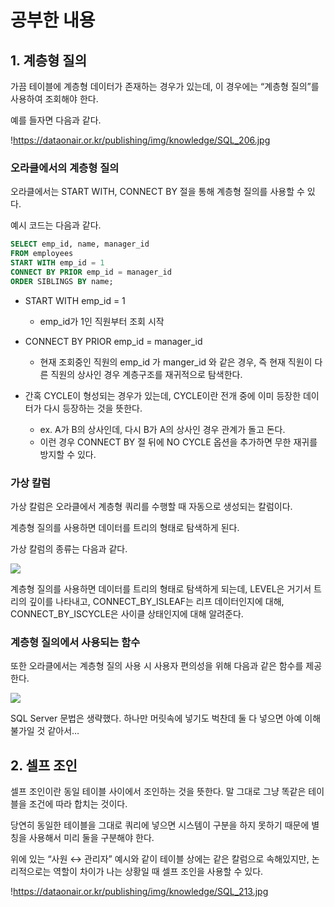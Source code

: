 # 공부한 내용

## 1. 계층형 질의

가끔 테이블에 계층형 데이터가 존재하는 경우가 있는데, 이 경우에는 “계층형 질의”를 사용하여 조회해야 한다.

예를 들자면 다음과 같다.

!https://dataonair.or.kr/publishing/img/knowledge/SQL_206.jpg

### 오라클에서의 계층형 질의

오라클에서는 START WITH, CONNECT BY 절을 통해 계층형 질의를 사용할 수 있다.

예시 코드는 다음과 같다.

```sql
SELECT emp_id, name, manager_id
FROM employees
START WITH emp_id = 1
CONNECT BY PRIOR emp_id = manager_id
ORDER SIBLINGS BY name;
```

- START WITH emp_id = 1
    - emp_id가 1인 직원부터 조회 시작

- CONNECT BY PRIOR emp_id = manager_id
    - 현재 조회중인 직원의 emp_id 가 manger_id 와 같은 경우, 즉 현재 직원이 다른 직원의 상사인 경우 계층구조를 재귀적으로 탐색한다.

- 간혹 CYCLE이 형성되는 경우가 있는데, CYCLE이란 전개 중에 이미 등장한 데이터가 다시 등장하는 것을 뜻한다.
    - ex. A가 B의 상사인데, 다시 B가 A의 상사인 경우 관계가 돌고 돈다.
    - 이런 경우 CONNECT BY 절 뒤에 NO CYCLE 옵션을 추가하면 무한 재귀를 방지할 수 있다.

### 가상 칼럼

가상 칼럼은 오라클에서 계층형 쿼리를 수행할 때 자동으로 생성되는 칼럼이다.

계층형 질의를 사용하면 데이터를 트리의 형태로 탐색하게 된다.

가상 칼럼의 종류는 다음과 같다.

![](https://dataonair.or.kr/publishing/img/knowledge/SQL_208.jpg)

계층형 질의를 사용하면 데이터를 트리의 형태로 탐색하게 되는데, LEVEL은 거기서 트리의 깊이를 나타내고, CONNECT_BY_ISLEAF는 리프 데이터인지에 대해, CONNECT_BY_ISCYCLE은 사이클 상태인지에 대해 알려준다.

### 계층형 질의에서 사용되는 함수

또한 오라클에서는 계층형 질의 사용 시 사용자 편의성을 위해 다음과 같은 함수를 제공한다.

![](https://dataonair.or.kr/publishing/img/knowledge/SQL_211.jpg)

SQL Server 문법은 생략했다. 하나만 머릿속에 넣기도 벅찬데 둘 다 넣으면 아예 이해불가일 것 같아서…

## 2. 셀프 조인

셀프 조인이란 동일 테이블 사이에서 조인하는 것을 뜻한다. 말 그대로 그냥 똑같은 테이블을 조건에 따라 합치는 것이다.

당연히 동일한 테이블을 그대로 쿼리에 넣으면 시스템이 구분을 하지 못하기 때문에 별칭을 사용해서 미리 둘을 구분해야 한다.

위에 있는 “사원 ↔ 관리자” 예시와 같이 테이블 상에는 같은 칼럼으로 속해있지만, 논리적으로는 역할이 차이가 나는 상황일 때 셀프 조인을 사용할 수 있다.

!https://dataonair.or.kr/publishing/img/knowledge/SQL_213.jpg